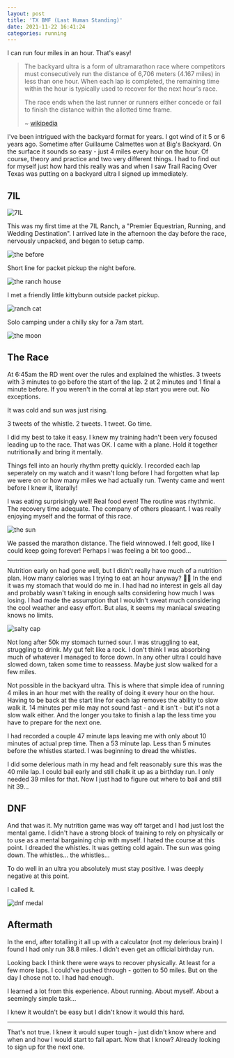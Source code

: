 ```yaml
---
layout: post
title: 'TX BMF (Last Human Standing)'
date: 2021-11-22 16:41:24
categories: running
---
```


I can run four miles in an hour. That's easy!

> The backyard ultra is a form of ultramarathon race where competitors must consecutively run the distance of 6,706 meters (4.167 miles) in less than one hour. When each lap is completed, the remaining time within the hour is typically used to recover for the next hour's race.
>
> The race ends when the last runner or runners either concede or fail to finish the distance within the allotted time frame.
>
> ~ [wikipedia](https://en.wikipedia.org/wiki/Backyard_ultra)

I've been intrigued with the backyard format for years. I got wind of it 5 or 6 years ago. Sometime after Guillaume Calmettes won at Big's Backyard. On the surface it sounds so easy - just 4 miles every hour on the hour. Of course, theory and practice and two very different things. I had to find out for myself just how hard this really was and when I saw Trail Racing Over Texas was putting on a backyard ultra I signed up immediately.

## 7IL

![7IL](../../images/txbmf/7il.png)

This was my first time at the 7IL Ranch, a "Premier Equestrian, Running, and Wedding Destination". I arrived late in the afternoon the day before the race, nervously unpacked, and began to setup camp.

![the before](../../images/txbmf/before.jpeg)

Short line for packet pickup the night before.

![the ranch house](../../images/txbmf/ranch.jpeg)

I met a friendly little kittybunn outside packet pickup.

![ranch cat](../../images/txbmf/kittybunn.jpeg)

Solo camping under a chilly sky for a 7am start.

![the moon](../../images/txbmf/moon.jpeg)

## The Race

At 6:45am the RD went over the rules and explained the whistles. 3 tweets with 3 minutes to go before the start of the lap. 2 at 2 minutes and 1 final a minute before. If you weren't in the corral at lap start you were out. No exceptions.

It was cold and sun was just rising.

3 tweets of the whistle. 2 tweets. 1 tweet. Go time.

I did my best to take it easy. I knew my training hadn't been very focused leading up to the race. That was OK. I came with a plane. Hold it together nutritionally and bring it mentally.

Things fell into an hourly rhythm pretty quickly. I recorded each lap seperately on my watch and it wasn't long before I had forgotten what lap we were on or how many miles we had actually run. Twenty came and went before I knew it, literally!

I was eating surprisingly well! Real food even! The routine was rhythmic. The recovery time adequate. The company of others pleasant. I was really enjoying myself and the format of this race.

![the sun](../../images/txbmf/sun.jpeg)

We passed the marathon distance. The field winnowed. I felt good, like I could keep going forever! Perhaps I was feeling a bit too good...

---

Nutrition early on had gone well, but I didn't really have much of a nutrition plan. How many calories was I trying to eat an hour anyway? 🤷‍♀️ In the end it was my stomach that would do me in. I had had no interest in gels all day and probably wasn't taking in enough salts considering how much I was losing. I had made the assumption that I wouldn't sweat much considering the cool weather and easy effort. But alas, it seems my maniacal sweating knows no limits.

![salty cap](../../images/txbmf/salt.jpeg)

Not long after 50k my stomach turned sour. I was struggling to eat, struggling to drink. My gut felt like a rock. I don't think I was absorbing much of whatever I managed to force down. In any other ultra I could have slowed down, taken some time to reassess. Maybe just slow walked for a few miles.

Not possible in the backyard ultra. This is where that simple idea of running 4 miles in an hour met with the reality of doing it every hour on the hour. Having to be back at the start line for each lap removes the ability to slow walk it. 14 minutes per mile may not sound fast - and it isn't - but it's not a slow walk either. And the longer you take to finish a lap the less time you have to prepare for the next one.

I had recorded a couple 47 minute laps leaving me with only about 10 minutes of actual prep time. Then a 53 minute lap. Less than 5 minutes before the whistles started. I was beginning to dread the whistles.

I did some delerious math in my head and felt reasonably sure this was the 40 mile lap. I could bail early and still chalk it up as a birthday run. I only needed 39 miles for that. Now I just had to figure out where to bail and still hit 39...

## DNF

And that was it. My nutrition game was way off target and I had just lost the mental game. I didn't have a strong block of training to rely on physically or to use as a mental bargaining chip with myself. I hated the course at this point. I dreaded the whistles. It was getting cold again. The sun was going down. The whistles... the whistles...

To do well in an ultra you absolutely must stay positive. I was deeply negative at this point.

I called it.

![dnf medal](../../images/txbmf/medal.jpeg)

## Aftermath

In the end, after totalling it all up with a calculator (not my delerious brain) I found I had only run 38.8 miles. I didn't even get an official birthday run.

Looking back I think there were ways to recover physically. At least for a few more laps. I could've pushed through - gotten to 50 miles. But on the day I chose not to. I had had enough.

I learned a lot from this experience. About running. About myself. About a seemingly simple task...

I knew it wouldn't be easy but I didn't know it would this hard.

---

That's not true. I knew it would super tough - just didn't know where and when and how I would start to fall apart. Now that I know? Already looking to sign up for the next one.
